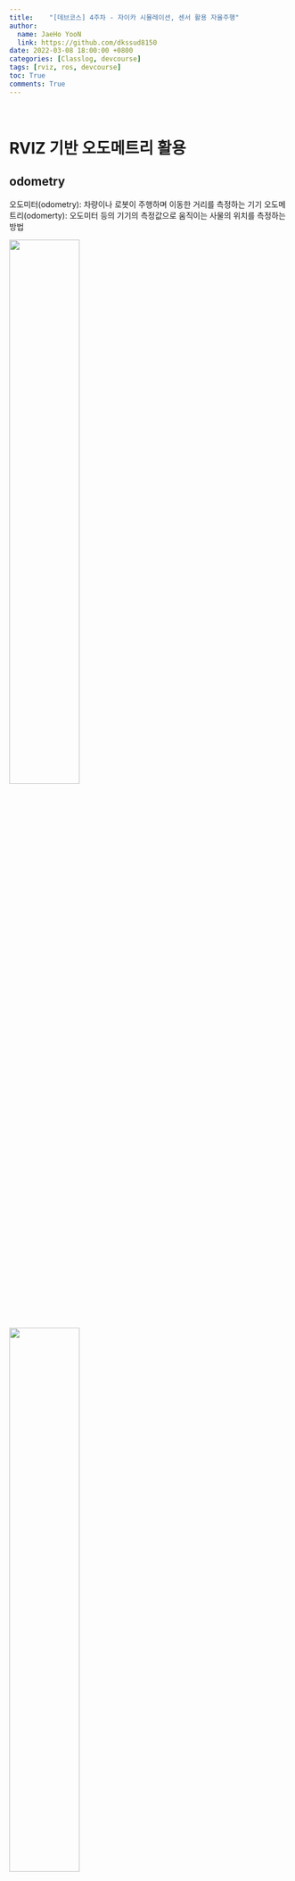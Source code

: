 ```yaml
---
title:    "[데브코스] 4주차 - 자이카 시뮬레이션, 센서 활용 자율주행"
author:
  name: JaeHo YooN
  link: https://github.com/dkssud8150
date: 2022-03-08 18:00:00 +0800
categories: [Classlog, devcourse]
tags: [rviz, ros, devcourse]
toc: True
comments: True
---
```


<br>

# RVIZ 기반 오도메트리 활용

## odometry

오도미터(odometry): 차량이나 로봇이 주행하며 이동한 거리를 측정하는 기기
오도메트리(odomerty): 오도미터 등의 기기의 측정값으로 움직이는 사물의 위치를 측정하는 방법

<img src="/assets/img/dev/week4/day2/odometry.png" width="50%">
<img src="/assets/img/dev/week4/day2/odometry2.png" width="50%">

<br>

자동차의 이동거리는 바퀴의 회전수로 계산한다. 

<img src="/assets/img/dev/week4/day2/tire.png">

<br>

핸들을 꺽을 때 앞 바퀴 두개가 서로 다르다. 이유는 원을 그렸다고 생각했을 때 안쪽 바퀴는 바깥 바퀴보다 꺽여야 할 각도가 더 많이 꺽여야 한다. 계산하는 방법은 뒷바퀴를 기준으로 연장선을 긋고, 앞바퀴 두개의 각각 연장선이 동심원에서 만나야 한다.

<img src="/assets/img/dev/week4/day2/handling_issue.jpeg">

이를 간단하게 구하는 방법을 정의한 것이 Ackermann Steering이다.

<img src="/assets/img/dev/week4/day2/ackermann.png" width="30%">
<img src="/assets/img/dev/week4/day2/ackermann2.png" width="50%">

스티어링을 하나 만들어서 그 각도는 뒷바퀴의 중심에만 가도록 만들게 되면 두 개의 바퀴는 항상 동심원을 가진다는 것이다. 그러나 두개의 각도를 각각 구하는 것은 복잡하기 때문에 두 바퀴의 중간점에서의 각도로 정의한다.

<img src="/assets/img/dev/week4/day2/ackermann3.png">

<br>

<br>

## 자동차 위치 정보

<img src="/assets/img/dev/week4/day2/car_point.png">

- 현재 위치 : (x,y) 좌표 + theta
    - (x,y): 현재 뒷바퀴의 위치
    - theta: 직교좌표계의 x축과 차량의 수직선이 이루는 각도
- 이동 속도 : 선속도 v + 각속도 w
- 조향각 델타
    - 델타: 앞바퀴와 도착하고자 하는 뒷바퀴의 위치와, 현재 차량의 수직선이 이루는 각도

<br>

<br>

## odometry 토픽

/odom이라는 토픽을 발행하는 예제 코드가 있다.
파이썬 코드 : ros_odometry_publisher_example.py
[https://gist.github.com/atotto/f2754f75bedb6ea56e3e0264ec405dcf](https://gist.github.com/atotto/f2754f75bedb6ea56e3e0264ec405dcf)

파일이름은 각자 변경가능하다.

아래 파일을 ex_urdf 파일에 추가한다.

```python
#!/usr/bin/env python

# name change ros_odometry_publisher_example.py -> odom_publisher_ex.py
import math
from math import sin, cos, pi

import rospy
import tf
from nav_msgs.msg import Odometry
from geometry_msgs.msg import Point, Pose, Quaternion, Twist, Vector3

rospy.init_node('odometry_publisher') # odomety_publisher 노드 생성

odom_pub = rospy.Publisher("odom", Odometry, queue_size=50) # odom 토픽 발행 준비
odom_broadcaster = tf.TransformBroadcaster()

# 초기 위치
x = 0.0
y = 0.0
th = 0.0

# 초기 속도 x축 속도는 10cm/s, y축 속도는 -10cm/s, 주행 방향은 0.1라디안(5.7도)
vx = 0.1
vy = -0.1
vth = 0.1

# 시간 정보 계산용 변수
current_time = rospy.Time.now() 
last_time = rospy.Time.now()

r = rospy.Rate(1.0) # 1초에 한번씩 돌기
while not rospy.is_shutdown():
    current_time = rospy.Time.now()

    # compute odometry in a typical way given the velocities of the robot
    # 그림1 참고
    dt = (current_time - last_time).to_sec() # 델타 시간
    delta_x = (vx * cos(th) - vy * sin(th)) * dt # 속도 x 시간 = 거리
    delta_y = (vx * sin(th) + vy * cos(th)) * dt
    delta_th = vth * dt

    x += delta_x
    y += delta_y
    th += delta_th

    # since all odometry is 6DOF we'll need a quaternion created from yaw
    # 오일러 좌표계 회전을 쿼터니언 값으로 계산함
    odom_quat = tf.transformations.quaternion_from_euler(0, 0, th) # 아래 좌표계 회전 설명 참고

    # first, we'll publish the transform over tf
    odom_broadcaster.sendTransform(
        (x, y, 0.), # 위치 정보애 대한 발행 준비
        odom_quat, 
        current_time,
        "base_link", # odom과 base_link를 연결하는 코드
        "odom"
    )

    # next, we'll publish the odometry message over ROS
    odom = Odometry()
    odom.header.stamp = current_time
    odom.header.frame_id = "odom"

    # set the position
    odom.pose.pose = Pose(Point(x, y, 0.), Quaternion(*odom_quat))

    # set the velocity
    odom.child_frame_id = "base_link"
    odom.twist.twist = Twist(Vector3(vx, vy, 0), Vector3(0, 0, vth))

    # publish the message
    odom_pub.publish(odom)

    last_time = current_time
    r.sleep()
```

이 코드가 하는 일
- odometry_publisher노드를 생성
- 거기서 /odom 토픽을 발행
- 1초에 1번씩 발행

<br>

**이동 속도**

이동 속도는 Vx, Vy의 두 벡터의 합성이다.

<br>

<img src="/assets/img/dev/week4/day2/delta.png" width="400" height="300" caption="그림1">

**좌표계 회전**

좌표축이 회전하는 것이 3가지가 있다. x축 기준으로 회전하는 것을 **roll**, y축 기준으로 회전하는 것을 **pitch**, z축 기준으로 회전하는 것을 **yaw**이라 한다.

이와 같이 나타내는 것을 오일러 방식이라 한다. 그러나 여기서난 쿼터니언 방식을 사용하는데, 이유는 계산하기 쉽기 때문이다.

### 실행

```bash
$ roscore
$ rosrun ex_urdf odom_publisher_ex.py
$ rostopic list
$ rostopic info odom
$ rqt_graph
```

<img src="/assets/img/dev/week4/day2/odom_rqt.png">

- odomety 토픽 : /odom
- odom 메시지 타입 : nav_msgs/Odometry

```bash
$ rosmsg show nav_msgs/Odometry
$ rostopic echo odom
```

<img src="/assets/img/dev/week4/day2/odom_implement.png" caption="그림1">

<img src="/assets/img/dev/week4/day2/odom_topicecho.png" caption="그림2">

position: 뒷바퀴 기준 점
Quaternion orientation: 롤 요키치를 가상의 좌표계로 나타낸 값
vector linear: 선속도
vector angular: 각속도

<br>

<br>

## RVIZ 가상공간에서 물체 이동시키기

기존의 odom_publisher_ex.py가 있는 패키지를 이용한다. launch 파일도 생성한다.

```xml
<!-- odom_pub.launch -->
<launch>
    <arg name="model" />
    ...
    <!-- add python file -->
    <node name="odom_publisher" pkg="ex_urdf" type="odom_publisher_ex.py" />

</launch>
```

```bash
$ roslaunch ex_urdf odom_pub.launch
```

<img src="/assets/img/dev/week4/day2/odom_rviz.png">

<img src="/assets/img/dev/week4/day2/odom_rqt2.png">

/tf는 어떤 물체의 자세나 이것저것 계산해서 rviz에 쏘는 시각화 노드이다.



